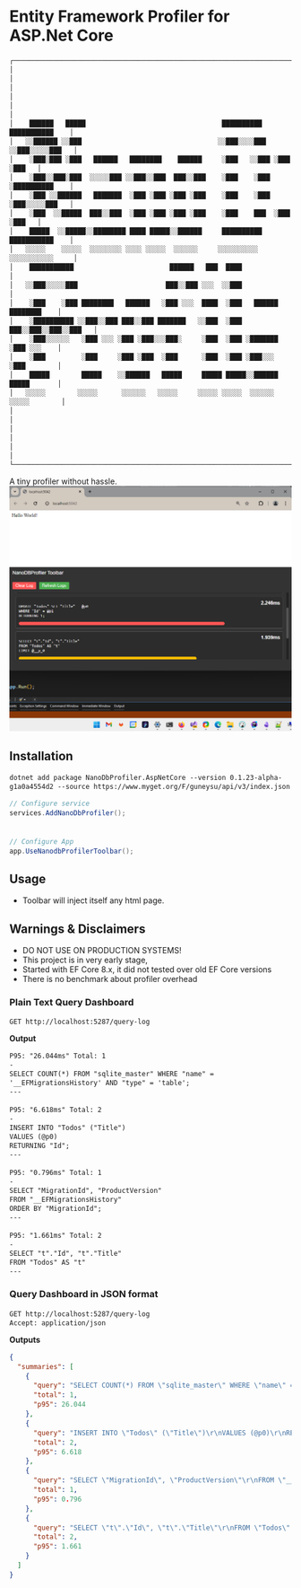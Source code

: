 # Entity Framework Profiler for ASP.Net Core


```
┌────────────────────────────────────────────────────────────────────────────────┐
│                                                                                │
│                                                                                │
│                                                                                │
│    ██████   █████                                  ██████████   ███████████    │
│   ░░██████ ░░███                                  ░░███░░░░███ ░░███░░░░░███   │
│    ░███░███ ░███   ██████   ████████    ██████     ░███   ░░███ ░███    ░███   │
│    ░███░░███░███  ░░░░░███ ░░███░░███  ███░░███    ░███    ░███ ░██████████    │
│    ░███ ░░██████   ███████  ░███ ░███ ░███ ░███    ░███    ░███ ░███░░░░░███   │
│    ░███  ░░█████  ███░░███  ░███ ░███ ░███ ░███    ░███    ███  ░███    ░███   │
│    █████  ░░█████░░████████ ████ █████░░██████     ██████████   ███████████    │
│   ░░░░░    ░░░░░  ░░░░░░░░ ░░░░ ░░░░░  ░░░░░░     ░░░░░░░░░░   ░░░░░░░░░░░     │
│    ███████████                        ██████   ███  ████                       │
│   ░░███░░░░░███                      ███░░███ ░░░  ░░███                       │
│    ░███    ░███ ████████   ██████   ░███ ░░░  ████  ░███   ██████  ████████    │
│    ░██████████ ░░███░░███ ███░░███ ███████   ░░███  ░███  ███░░███░░███░░███   │
│    ░███░░░░░░   ░███ ░░░ ░███ ░███░░░███░     ░███  ░███ ░███████  ░███ ░░░    │
│    ░███         ░███     ░███ ░███  ░███      ░███  ░███ ░███░░░   ░███        │
│    █████        █████    ░░██████   █████     █████ █████░░██████  █████       │
│   ░░░░░        ░░░░░      ░░░░░░   ░░░░░     ░░░░░ ░░░░░  ░░░░░░  ░░░░░        │
│                                                                                │
│                                                                                │
│                                                                                │
└────────────────────────────────────────────────────────────────────────────────┘

```


A tiny profiler without hassle. 
![screenshot](./docs/img/chrome_qKlLJE0ANE.png)


## Installation

```
dotnet add package NanoDbProfiler.AspNetCore --version 0.1.23-alpha-g1a0a4554d2 --source https://www.myget.org/F/guneysu/api/v3/index.json 
```

```csharp
// Configure service
services.AddNanoDbProfiler();


// Configure App
app.UseNanodbProfilerToolbar();
```


## Usage

- Toolbar will inject itself any html page.

## Warnings & Disclaimers
- DO NOT USE ON PRODUCTION SYSTEMS!
- This project is in very early stage,
- Started with EF Core 8.x, it did not tested over old EF Core versions
- There is no benchmark about profiler overhead

### Plain Text Query Dashboard

```http
GET http://localhost:5287/query-log
```

**Output**

```
P95: "26.044ms" Total: 1
-
SELECT COUNT(*) FROM "sqlite_master" WHERE "name" = '__EFMigrationsHistory' AND "type" = 'table';
---

P95: "6.618ms" Total: 2
-
INSERT INTO "Todos" ("Title")
VALUES (@p0)
RETURNING "Id";
---

P95: "0.796ms" Total: 1
-
SELECT "MigrationId", "ProductVersion"
FROM "__EFMigrationsHistory"
ORDER BY "MigrationId";
---

P95: "1.661ms" Total: 2
-
SELECT "t"."Id", "t"."Title"
FROM "Todos" AS "t"
---
```


### Query Dashboard in JSON format

```http
GET http://localhost:5287/query-log
Accept: application/json
```


**Outputs**

```json
{
  "summaries": [
    {
      "query": "SELECT COUNT(*) FROM \"sqlite_master\" WHERE \"name\" = '__EFMigrationsHistory' AND \"type\" = 'table';",
      "total": 1,
      "p95": 26.044
    },
    {
      "query": "INSERT INTO \"Todos\" (\"Title\")\r\nVALUES (@p0)\r\nRETURNING \"Id\";",
      "total": 2,
      "p95": 6.618
    },
    {
      "query": "SELECT \"MigrationId\", \"ProductVersion\"\r\nFROM \"__EFMigrationsHistory\"\r\nORDER BY \"MigrationId\";",
      "total": 1,
      "p95": 0.796
    },
    {
      "query": "SELECT \"t\".\"Id\", \"t\".\"Title\"\r\nFROM \"Todos\" AS \"t\"",
      "total": 2,
      "p95": 1.661
    }
  ]
}
```
